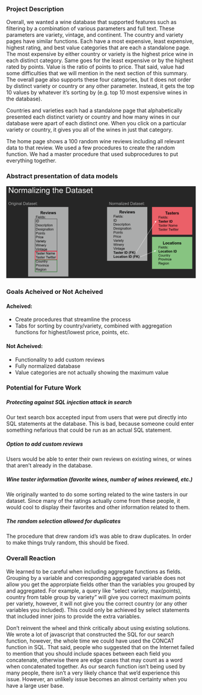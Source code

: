 ### Project Description
Overall, we wanted a wine database that supported features such as filtering by a combination of various parameters and full text. These parameters are variety, vintage, and continent. The country and variety pages have similar functions. Each have a most expensive, least expensive, highest rating, and best value categories that are each a standalone page. The most expensive by either country or variety is the highest price wine in each distinct category. Same goes for the least expensive or by the highest rated by points. Value is the ratio of points to price. That said, value had some difficulties that we will mention in the next section of this summary. The overall page also supports these four categories, but it does not order by distinct variety or country or any other parameter. Instead, it gets the top 10 values by whatever it’s sorting by (e.g. top 10 most expensive wines in the database). 

Countries and varieties each had a standalone page that alphabetically presented each distinct variety or country and how many wines in our database were apart of each distinct one. When you click on a particular variety or country, it gives you all of the wines in just that category.

The home page shows a 100 random wine reviews including all relevant data to that review. We used a few procedures to create the random function. We had a master procedure that used subprocedures to put everything together. 



### Abstract presentation of data models
![alt text](https://github.com/UMM-CSci-4453-S19/final-project-data-gangstaz-v2/blob/master/winedbset.png "Our data in tables")

### Goals Acheived or Not Acheived
#### Acheived:
* Create procedures that streamline the process
* Tabs for sorting by country/variety, combined with aggregation functions for highest/lowest price, points, etc. 
#### Not Acheived:
* Functionality to add custom reviews
* Fully normalized database
* Value categories are not actually showing the maximum value


### Potential for Future Work
##### Protecting against SQL injection attack in search
Our text search box accepted input from users that were put directly into SQL statements at the database. This is bad, because someone could enter something nefarious that could be run as an actual SQL statement.
##### Option to add custom reviews
Users would be able to enter their own reviews on existing wines, or wines that aren’t already in the database.
##### Wine taster information (favorite wines, number of wines reviewed, etc.)
We originally wanted to do some sorting related to the wine tasters in our dataset. Since many of the ratings actually come from these people, it would cool to display their favorites and other information related to them.
##### The random selection allowed for duplicates
The procedure that drew random id’s was able to draw duplicates. In order to make things truly random, this should be fixed.

### Overall Reaction
We learned to be careful when including aggregate functions as fields. Grouping by a variable and corresponding aggregated variable does not allow you get the approrpiate fields other than the variables you grouped by and aggregated. For example, a query like “select variety, max(points), country from table group by variety” will give you correct maximum points per variety, however, it will not give you the correct country (or any other variables you included). This could only be achieved by select statements that included inner joins to provide the extra variables.

Don’t reinvent the wheel and think critically about using existing solutions. We wrote a lot of javascript that constructed the SQL for our search function, however, the whole time we could have used the CONCAT function in SQL. That said, people who suggested that on the Internet failed to mention that you should include spaces between each field you concatenate, otherwise there are edge cases that may count as a word when concatenated together. As our search function isn’t being used by many people, there isn’t a very likely chance that we’d experience this issue. However, an unlikely issue becomes an almost certainty when you have a large user base.

